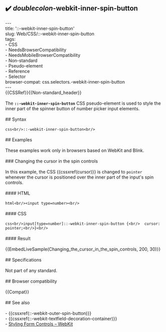 ## ✔️ _doublecolon_-webkit-inner-spin-button 
 ---<br/>title: '::-webkit-inner-spin-button'<br/>slug: Web/CSS/::-webkit-inner-spin-button<br/>tags:<br/>  - CSS<br/>  - NeedsBrowserCompatibility<br/>  - NeedsMobileBrowserCompatibility<br/>  - Non-standard<br/>  - Pseudo-element<br/>  - Reference<br/>  - Selector<br/>browser-compat: css.selectors.-webkit-inner-spin-button<br/>---<br/>{{CSSRef}}{{Non-standard_header}}<br/><br/>The **`::-webkit-inner-spin-button`** CSS pseudo-element is used to style the inner part of the spinner button of number picker input elements.<br/><br/>## Syntax<br/><br/>```css<br/>::-webkit-inner-spin-button<br/>```<br/><br/>## Examples<br/><br/>These examples work only in browsers based on WebKit and Blink.<br/><br/>### Changing the cursor in the spin controls<br/><br/>In this example, the CSS {{cssxref(cursor)}} is changed to `pointer` whenever the cursor is positioned over the inner part of the input's spin controls.<br/><br/>#### HTML<br/><br/>```html<br/><input type=number><br/>```<br/><br/>#### CSS<br/><br/>```css<br/>input[type=number]::-webkit-inner-spin-button {<br/>  cursor: pointer;<br/>}<br/>```<br/><br/>#### Result<br/><br/>{{EmbedLiveSample(Changing_the_cursor_in_the_spin_controls, 200, 30)}}<br/><br/>## Specifications<br/><br/>Not part of any standard.<br/><br/>## Browser compatibility<br/><br/>{{Compat}}<br/><br/>## See also<br/><br/>- {{cssxref(::-webkit-outer-spin-button)}}<br/>- {{cssxref(::-webkit-textfield-decoration-container)}}<br/>- [Styling Form Controls – WebKit](https://trac.webkit.org/wiki/Styling%20Form%20Controls#inputelement)<br/>